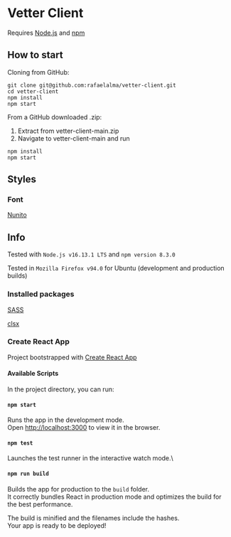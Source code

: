 # Vetter Client

Requires [Node.js](https://nodejs.org/en/) and [npm](https://www.npmjs.com/)

## How to start

Cloning from GitHub:

```
git clone git@github.com:rafaelalma/vetter-client.git
cd vetter-client
npm install
npm start
```

From a GitHub downloaded .zip:

1. Extract from vetter-client-main.zip
2. Navigate to vetter-client-main and run

```
npm install
npm start
```

## Styles

### Font

[Nunito](https://fonts.google.com/specimen/Nunito)

## Info

Tested with `Node.js v16.13.1 LTS` and `npm version 8.3.0`

Tested in `Mozilla Firefox v94.0` for Ubuntu (development and production builds)

### Installed packages

[SASS](https://sass-lang.com/)

[clsx](https://www.npmjs.com/package/clsx)

### Create React App

Project bootstrapped with [Create React App](https://github.com/facebook/create-react-app)

#### Available Scripts

In the project directory, you can run:

#### `npm start`

Runs the app in the development mode.\
Open [http://localhost:3000](http://localhost:3000) to view it in the browser.

#### `npm test`

Launches the test runner in the interactive watch mode.\

#### `npm run build`

Builds the app for production to the `build` folder.\
It correctly bundles React in production mode and optimizes the build for the best performance.

The build is minified and the filenames include the hashes.\
Your app is ready to be deployed!
